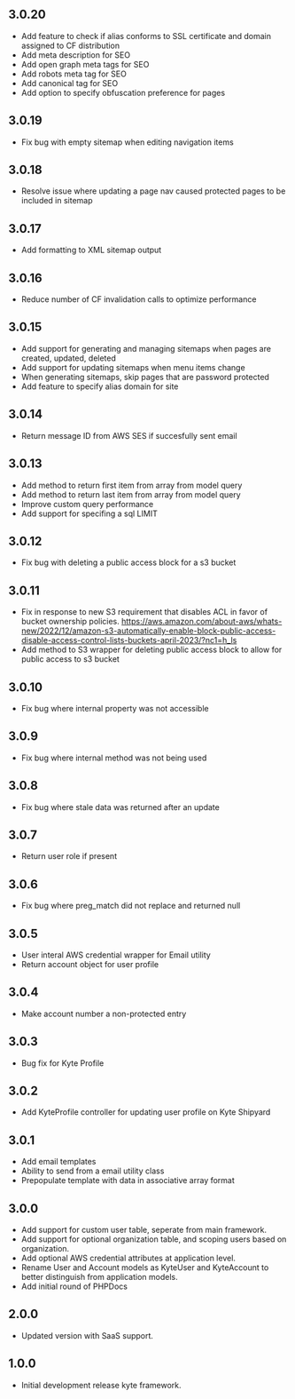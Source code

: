## 3.0.20

* Add feature to check if alias conforms to SSL certificate and domain assigned to CF distribution
* Add meta description for SEO
* Add open graph meta tags for SEO
* Add robots meta tag for SEO
* Add canonical tag for SEO
* Add option to specify obfuscation preference for pages

## 3.0.19

* Fix bug with empty sitemap when editing navigation items

## 3.0.18

* Resolve issue where updating a page nav caused protected pages to be included in sitemap

## 3.0.17

* Add formatting to XML sitemap output

## 3.0.16

* Reduce number of CF invalidation calls to optimize performance

## 3.0.15

* Add support for generating and managing sitemaps when pages are created, updated, deleted
* Add support for updating sitemaps when menu items change
* When generating sitemaps, skip pages that are password protected
* Add feature to specify alias domain for site

## 3.0.14

* Return message ID from AWS SES if succesfully sent email

## 3.0.13

* Add method to return first item from array from model query
* Add method to return last item from array from model query
* Improve custom query performance
* Add support for specifing a sql LIMIT

## 3.0.12

* Fix bug with deleting a public access block for a s3 bucket

## 3.0.11

* Fix in response to new S3 requirement that disables ACL in favor of bucket ownership policies. https://aws.amazon.com/about-aws/whats-new/2022/12/amazon-s3-automatically-enable-block-public-access-disable-access-control-lists-buckets-april-2023/?nc1=h_ls
* Add method to S3 wrapper for deleting public access block to allow for public access to s3 bucket

## 3.0.10

* Fix bug where internal property was not accessible

## 3.0.9

* Fix bug where internal method was not being used

## 3.0.8

* Fix bug where stale data was returned after an update

## 3.0.7

* Return user role if present

## 3.0.6

* Fix bug where preg_match did not replace and returned null

## 3.0.5

* User interal AWS credential wrapper for Email utility
* Return account object for user profile

## 3.0.4

* Make account number a non-protected entry

## 3.0.3

* Bug fix for Kyte Profile

## 3.0.2

* Add KyteProfile controller for updating user profile on Kyte Shipyard

## 3.0.1

* Add email templates
* Ability to send from a email utility class
* Prepopulate template with data in associative array format

## 3.0.0

* Add support for custom user table, seperate from main framework.
* Add support for optional organization table, and scoping users based on organization.
* Add optional AWS credential attributes at application level.
* Rename User and Account models as KyteUser and KyteAccount to better distinguish from application models.
* Add initial round of PHPDocs

## 2.0.0

* Updated version with SaaS support.

## 1.0.0

* Initial development release kyte framework.
